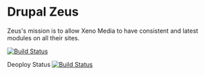 # Drupal Zeus
Zeus's mission is to allow Xeno Media to have consistent and latest modules on all their sites.


[![Build Status](http://ci.xenostaging.com:8080/buildStatus/icon?job=xeno_zeus)](http://ci.xenostaging.com:8080/job/xeno_zeus)

Deoploy Status
[![Build Status](http://ci.xenostaging.com:8080/buildStatus/icon?job=drupal_xeno_upstream)](http://ci.xenostaging.com:8080/job/drupal_xeno_upstream)
